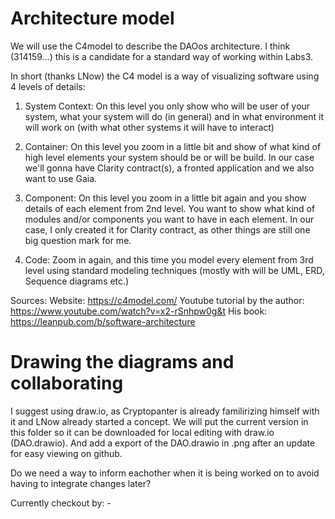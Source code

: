 <h1>Architecture model</h1>
We will use the C4model to describe the DAOos architecture. I think (314159...) this is a candidate for a standard way of working within Labs3. 

In short (thanks LNow) the C4 model is a way of visualizing software using 4 levels of details:

1) System Context: On this level you only show who will be user of your system, what your system will do (in general) and in what environment it will work on (with what other systems it will have to interact)

2) Container: On this level you zoom in a little bit and show of what kind of high level elements your system should be or will be build. In our case we'll gonna have Clarity contract(s), a fronted application and we also want to use Gaia.

3) Component: On this level you zoom in a little bit again and you show details of each element from 2nd level. You want to show what kind of modules and/or components you want to have in each element. In our case, I only created it for Clarity contract, as other things are still one big question mark for me.

4) Code: Zoom in again, and this time you model every element from 3rd level using standard modeling techniques (mostly with will be UML, ERD, Sequence diagrams etc.)

Sources: 
Website: https://c4model.com/
Youtube tutorial by the author: https://www.youtube.com/watch?v=x2-rSnhpw0g&t 
His book: https://leanpub.com/b/software-architecture

<h1>Drawing the diagrams and collaborating</h1>

I suggest using draw.io, as Cryptopanter is already familirizing himself with it and LNow already started a concept. 
We will put the current version in this folder so it can be downloaded for local editing with draw.io (DAO.drawio). And add a export of the DAO.drawio in .png after an update for easy viewing on github.

Do we need a way to inform eachother when it is being worked on to avoid having to integrate changes later?

Currently checkout by: -
